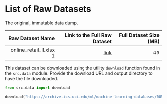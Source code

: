 # List of Raw Datasets

The original, immutable data dump.

|        Raw Dataset Name |                                                                  Link to the Full Raw Dataset | Full Dataset Size (MB) |
| ----------------------: | --------------------------------------------------------------------------------------------: | ---------------------: |
| online_retail_II.xlsx 1 | [link](https://archive.ics.uci.edu/ml/machine-learning-databases/00502/online_retail_II.xlsx) |                     45 |


This dataset can be downloaded using the utility `download` function found in the `src.data` module. Provide the download URL and output directory to have the file downloaded.

```python
from src.data import download

download("https://archive.ics.uci.edu/ml/machine-learning-databases/00502/online_retail_II.xlsx", "data/raw")
```